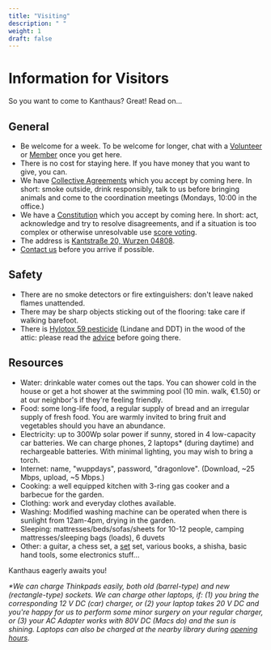 ```yaml
---
title: "Visiting"
description: " "
weight: 1
draft: false
---
```


# Information for Visitors
So you want to come to Kanthaus? Great! Read on...

## General
- Be welcome for a week. To be welcome for longer, chat with a [Volunteer](../volunteers/) or [Member](../members/) once you get here.
- There is no cost for staying here. If you have money that you want to give, you can.
- We have [Collective Agreements](../collectiveagreements/) which you accept by coming here. In short: smoke outside, drink responsibly, talk to us before bringing animals and come to the coordination meetings (Mondays, 10:00 in the office.)
- We have a [Constitution](../constitution) which you accept by coming here. In short: act, acknowledge and try to resolve disagreements, and if a situation is too complex or otherwise unresolvable use [score voting](../constitution/#8c-score-voting).
- The address is [Kantstraße 20, Wurzen 04808](https://www.openstreetmap.org/search?query=20%20kantstrasse%20wurzen#map=19/51.36711/12.74075&layers=N).
- [Contact us](../../contact/) before you arrive if possible.

## Safety
- There are no smoke detectors or fire extinguishers: don't leave naked flames unattended.
- There may be sharp objects sticking out of the flooring: take care if walking barefoot.
- There is [Hylotox 59 pesticide](https://de.wikipedia.org/wiki/Hylotox) (Lindane and DDT) in the wood of the attic: please read the [advice](../../signs/attic) before going there.

## Resources
- Water: drinkable water comes out the taps. You can shower cold in the house or get a hot shower at the swimming pool (10 min. walk, €1.50) or at our neighbor's if they're feeling friendly.
- Food: some long-life food, a regular supply of bread and an irregular supply of fresh food. You are warmly invited to bring fruit and vegetables should you have an abundance.
- Electricity: up to 300Wp solar power if sunny, stored in 4 low-capacity car batteries. We can charge phones, 2 laptops* (during daytime) and rechargeable batteries. With minimal lighting, you may wish to bring a torch.
- Internet: name, "wuppdays", password, "dragonlove". (Download, ~25 Mbps, upload, ~5 Mbps.)
- Cooking: a well equipped kitchen with 3-ring gas cooker and a barbecue for the garden.
- Clothing: work and everyday clothes available.
- Washing: Modified washing machine can be operated when there is sunlight from 12am-4pm, drying in the garden.
- Sleeping: mattresses/beds/sofas/sheets for 10-12 people, camping mattresses/sleeping bags (loads), 6 duvets
- Other: a guitar, a chess set, a [set](https://en.wikipedia.org/wiki/Set_(game)) set, various books, a shisha, basic hand tools, some electronics stuff...

Kanthaus eagerly awaits you!

_*We can charge Thinkpads easily, both old (barrel-type) and new (rectangle-type) sockets. We can charge other laptops, if: (1) you bring the corresponding 12 V DC (car) charger, or (2) your laptop takes 20 V DC and you're happy for us to perform some minor surgery on your regular charger, or (3) your AC Adapter works with 80V DC (Macs do) and the sun is shining. Laptops can also be charged at the nearby library during [opening hours](http://www.kultur-in-wurzen.de/index.php/startseite-bibliothek/bibliothek-angebot)._

